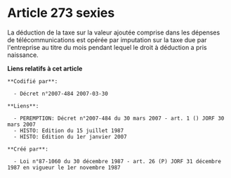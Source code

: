 # Article 273 sexies

La déduction de la taxe sur la valeur ajoutée comprise dans les dépenses de télécommunications est opérée par imputation sur
la taxe due par l'entreprise au titre du mois pendant lequel le droit à déduction a pris naissance.

**Liens relatifs à cet article**

	**Codifié par**:

	  - Décret n°2007-484 2007-03-30

	**Liens**:

	  - PEREMPTION: Décret n°2007-484 du 30 mars 2007 - art. 1 () JORF 30 mars 2007
	  - HISTO: Edition du 15 juillet 1987
	  - HISTO: Edition du 1er janvier 2007

	**Créé par**:

	  - Loi n°87-1060 du 30 décembre 1987 - art. 26 (P) JORF 31 décembre 1987 en vigueur le 1er novembre 1987
